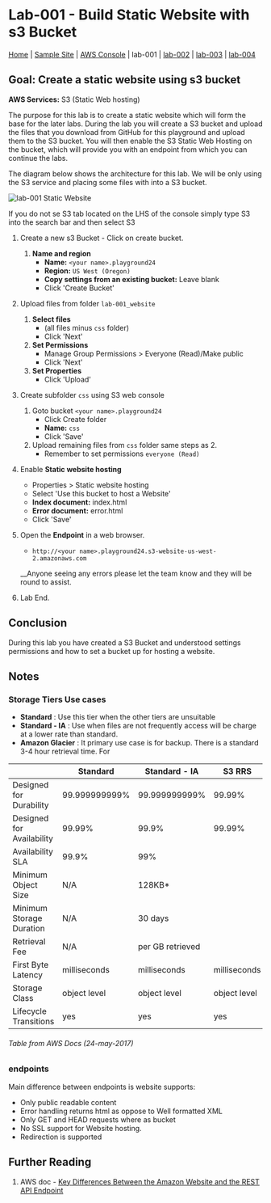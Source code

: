 # Lab-001 - Build Static Website with s3 Bucket

[Home](../README.md) | [Sample Site](http://meetup.playground24.s3-website-us-west-2.amazonaws.com) | [AWS Console](https://devopsplayground.signin.aws.amazon.com/console) | lab-001 | [lab-002](lab-002.md) | [lab-003](lab-003.md) | [lab-004](lab-004.md)

## __Goal:__ Create a static website using s3 bucket
__AWS Services:__ S3 (Static Web hosting)

The purpose for this lab is to create a static website which will form the base for the later labs. During the lab you will create a S3 bucket and upload the files that you download from GitHub for this playground and upload them to the S3 bucket. You will then enable the S3 Static Web Hosting on the bucket, which will provide you with an endpoint from which you can continue the labs.

The diagram below shows the architecture for this lab. We will be only using the S3 service and placing some files with into a S3 bucket.

![lab-001 Static Website](https://raw.githubusercontent.com/ForestTechnologiesLtd/devopsplayground11-lambda/master/diagrams/pg11-lab-001.png)

If you do not se S3 tab located on the LHS of the console simply type S3 into the search bar and then select S3

1. Create a new s3 Bucket - Click on create bucket.
    1. __Name and region__
        - __Name:__ `<your name>.playground24`
        - __Region:__ `US West (Oregon)`
        - __Copy settings from an existing bucket:__ Leave blank  
        - Click 'Create Bucket'
1. Upload files from folder `lab-001_website`
    1. __Select files__
        - (all files minus `css` folder)
        - Click 'Next'
    1. __Set Permissions__
        - Manage Group Permissions > Everyone (Read)/Make public
        - Click 'Next'
    1. __Set Properties__
        - Click 'Upload'
1. Create subfolder `css` using S3 web console
    1. Goto bucket `<your name>.playground24`
        - Click Create folder
        - __Name:__ `css`
        - Click 'Save'
    1. Upload remaining files from `css` folder same steps as 2.
        - Remember to set permissions `everyone (Read)`
1. Enable __Static website hosting__
    - Properties > Static website hosting
    - Select 'Use this bucket to host a Website'
    - __Index document:__ index.html
    - __Error document:__ error.html
    - Click 'Save'
1. Open the __Endpoint__ in a web browser.
   - `http://<your name>.playground24.s3-website-us-west-2.amazonaws.com`
   
   __Anyone seeing any errors please let the team know and they will be round to assist.
   
1. Lab End.

## Conclusion

During this lab you have created a S3 Bucket and understood settings permissions and how to set a bucket up for hosting a website.

## Notes

### Storage Tiers Use cases

- __Standard__ : Use this tier when the other tiers are unsuitable
- __Standard - IA__ : Use when files are not frequently access will be charge at a lower rate than standard.
- __Amazon Glacier__ : It primary use case is for backup. There is a standard 3-4 hour retrieval time. For   

|  |Standard | Standard - IA | S3 RRS |Amazon Glacier|
|--|---------|---------------|--------|--------------|
| Designed for Durability | 99.999999999% |	99.999999999% | 99.99% | 99.999999999% |
| Designed for Availability 	| 99.99% | 99.9% |	99.99% | N/A |
| Availability SLA | 99.9% |	99% |	| N/A |
| Minimum Object Size |	N/A | 128KB* 	|   | N/A |
| Minimum Storage Duration | 	N/A |	30 days 	| | 90 days |
| Retrieval Fee | 	N/A |	per GB retrieved 	|   |  per GB retrieved** |
| First Byte Latency | 	milliseconds |	milliseconds |	milliseconds | select minutes or hours*** |
| Storage Class | object level | 	object level |	object level | object level |
| Lifecycle Transitions | yes |	yes |	yes | yes |
###### Table from AWS Docs (24-may-2017)

### endpoints

Main difference between endpoints is website supports:
- Only public readable content
- Error handling returns html as oppose to Well formatted XML
- Only GET and HEAD requests where as bucket
- No SSL support for Website hosting.
- Redirection is supported

## Further Reading
1. AWS doc - [Key Differences Between the Amazon Website and the REST API Endpoint](http://docs.aws.amazon.com/AmazonS3/latest/dev/WebsiteEndpoints.html#WebsiteRestEndpointDiff)

